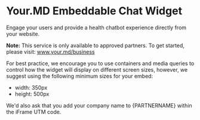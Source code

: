 # Your.MD Embeddable Chat Widget

Engage your users and provide a health chatbot experience directly from your website.

__Note:__ This service is only available to approved partners. To get started, please visit: www.your.md/business

For best practice, we encourage you to use containers and media queries to control how the widget will display on different screen sizes, however, we suggest using the following minimum sizes for your embed:

- width: 350px
- height: 500px

We'd also ask that you add your company name to {PARTNERNAME} within the iFrame UTM code.
